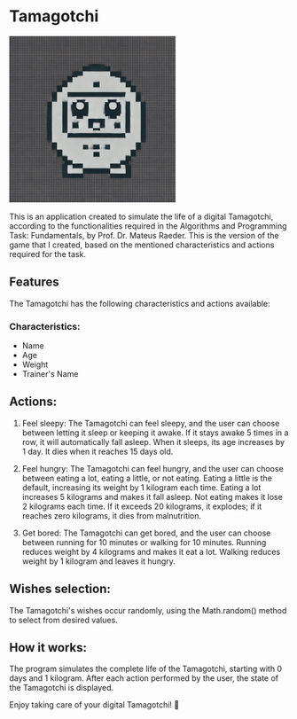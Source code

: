 # Tamagotchi

<img src="https://github.com/Eskeminha/Tamagotchi/blob/bd4ddab27e3338f705c98507d88cdb356b1c966a/TamagotchiLogo.jpg" alt="Tamagotchi Logo" width="300">

This is an application created to simulate the life of a digital Tamagotchi, according to the functionalities required in the Algorithms and Programming Task: Fundamentals, by Prof. Dr. Mateus Raeder. This is the version of the game that I created, based on the mentioned characteristics and actions required for the task.

## Features
The Tamagotchi has the following characteristics and actions available:

### Characteristics:

- Name
- Age
- Weight
- Trainer's Name

## Actions:
1. Feel sleepy: The Tamagotchi can feel sleepy, and the user can choose between letting it sleep or keeping it awake. If it stays awake 5 times in a row, it will automatically fall asleep. When it sleeps, its age increases by 1 day. It dies when it reaches 15 days old.

2. Feel hungry: The Tamagotchi can feel hungry, and the user can choose between eating a lot, eating a little, or not eating. Eating a little is the default, increasing its weight by 1 kilogram each time. Eating a lot increases 5 kilograms and makes it fall asleep. Not eating makes it lose 2 kilograms each time. If it exceeds 20 kilograms, it explodes; if it reaches zero kilograms, it dies from malnutrition.

3. Get bored: The Tamagotchi can get bored, and the user can choose between running for 10 minutes or walking for 10 minutes. Running reduces weight by 4 kilograms and makes it eat a lot. Walking reduces weight by 1 kilogram and leaves it hungry.

## Wishes selection:
The Tamagotchi's wishes occur randomly, using the Math.random() method to select from desired values.

## How it works:
The program simulates the complete life of the Tamagotchi, starting with 0 days and 1 kilogram. After each action performed by the user, the state of the Tamagotchi is displayed.

Enjoy taking care of your digital Tamagotchi! 🐾
